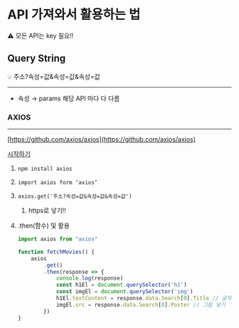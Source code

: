 # API 가져와서 활용하는 법

<aside>
⚠️ 모든 API는 key 필요!!

</aside>

## Query String

<aside>
💡 주소?속성=값&속성=값&속성=값

</aside>

---

- 속성 → params 해당 API 마다 다 다름

### AXIOS

---

[https://github.com/axios/axios](https://github.com/axios/axios)

[시작하기](https://axios-http.com/kr/docs/intro)

1. `npm install axios`
2. `import axios form ‘axios’`
3. `axios.get('주소?속성=값&속성=값&속성=값')`
    1. https로 넣기!! 
4. .then(함수) 및 활용
    
    ```jsx
    import axios from "axios"
    
    function fetchMovies() {
        axios
            .get()
            .then(response => {
                console.log(response)
                const h1El = document.querySelector('h1')
                const imgEl = document.querySelector('img')
                h1El.textContent = response.data.Search[0].Title // 글자 넣기
                imgEl.src = response.data.Search[0].Poster // 그림 넣기
            })
    }
    ```